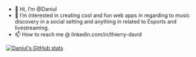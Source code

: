 - 👋 Hi, I’m @Daniul
- 👀 I’m interested in creating cool and fun web apps in regarding to music discovery in a social setting and anything in related to Esports and livestreaming.
- 📫 How to reach me @ linkedin.com/in/thierry-david

[![Daniul's GitHub stats](https://github-readme-stats.vercel.app/api?username=Daniul)](https://github.com/anuraghazra/github-readme-stats)

<!---
Daniul/Daniul is a ✨ special ✨ repository because its `README.md` (this file) appears on your GitHub profile.
You can click the Preview link to take a look at your changes.
--->
